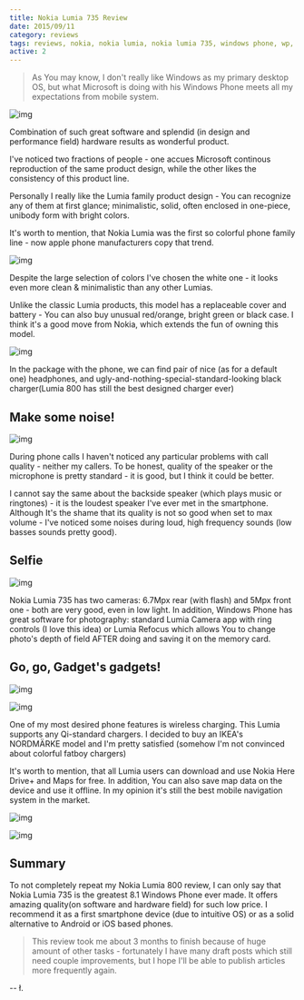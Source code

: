 ```yaml
---
title: Nokia Lumia 735 Review
date: 2015/09/11
category: reviews
tags: reviews, nokia, nokia lumia, nokia lumia 735, windows phone, wp, wp8, wp7 windows phone 8, windows phone 7.5, windows phone 7, mobile, mobile phone, cell phone, cell
active: 2
---
```


> As You may know, I don't really like Windows as my primary desktop OS, but what Microsoft is doing with his Windows Phone meets all my expectations from mobile system.

![img](/static/1514980362179-lumia_735_01.jpg)

Combination of such great software and splendid (in design and performance field) hardware results as wonderful product.

I've noticed two fractions of people - one accues Microsoft continous reproduction of the same product design, while the other likes the consistency of this product line.

Personally I really like the Lumia family product design - You can recognize any of them at first glance; minimalistic, solid, often enclosed in one-piece, unibody form with bright colors.

It's worth to mention, that Nokia Lumia was the first so colorful phone family line - now apple phone manufacturers copy that trend.

![img](/static/1514980362177-lumia_735_02.jpg)

Despite the large selection of colors I've chosen the white one - it looks even more clean & minimalistic than any other Lumias.

Unlike the classic Lumia products, this model has a replaceable cover and battery - You can also buy unusual red/orange, bright green or black case. I think it's a good move from Nokia, which extends the fun of owning this model.

![img](/static/1514980362173-lumia_735_03.jpg)

In the package with the phone, we can find pair of nice (as for a default one) headphones, and ugly-and-nothing-special-standard-looking black charger(Lumia 800 has still the best designed charger ever)

## Make some noise!

![img](/static/1514980425932-lumia_735_04.jpg)

During phone calls I haven't noticed any particular problems with call quality - neither my callers. To be honest, quality of the speaker or the microphone is pretty standard - it is good, but I think it could be better.

I cannot say the same about the backside speaker (which plays music or ringtones) - it is the loudest speaker I've ever met in the smartphone. Although It's the shame that its quality is not so good when set to max volume - I've noticed some noises during loud, high frequency sounds (low basses sounds pretty good).

## Selfie

![img](/static/1514980362210-lumia_735_05.jpg)

Nokia Lumia 735 has two cameras: 6.7Mpx rear (with flash) and 5Mpx front one - both are very good, even in low light. In addition, Windows Phone has great software for photography: standard Lumia Camera app with ring controls (I love this idea) or Lumia Refocus which allows You to change photo's depth of field AFTER doing and saving it on the memory card.

## Go, go, Gadget's gadgets!

![img](/static/1514980362206-lumia_735_06.jpg)

![img](/static/1514980362198-lumia_735_07.jpg)

One of my most desired phone features is wireless charging. This Lumia supports any Qi-standard chargers. I decided to buy an IKEA's NORDMÄRKE model and I'm pretty satisfied (somehow I'm not convinced about colorful fatboy chargers)

It's worth to mention, that all Lumia users can download and use Nokia Here Drive+ and Maps for free. In addition, You can also save map data on the device and use it offline. In my opinion it's still the best mobile navigation system in the market.

![img](/static/1514980362190-lumia_735_08.jpg)

![img](/static/1514980362184-lumia_735_09.jpg)

## Summary

To not completely repeat my Nokia Lumia 800 review, I can only say that Nokia Lumia 735 is the greatest 8.1 Windows Phone ever made. It offers amazing quality(on software and hardware field) for such low price. I recommend it as a first smartphone device (due to intuitive OS) or as a solid alternative to Android or iOS based phones.

> This review took me about 3 months to finish because of huge amount of other tasks - fortunately I have many draft posts which still need couple improvements, but I hope I'll be able to publish articles more frequently again.

-- ł.